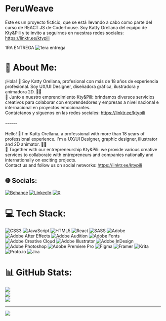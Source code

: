 # PeruWeave
Este es un proyecto ficticio, que se está llevando a cabo como parte del curso de REACT JS de Coderhouse.  Soy Katty Orellana del equipo de Kty&amp;Pili y te invito a seguirnos en nuestras redes sociales: https://linktr.ee/ktypili

1RA ENTREGA
![1era entrega](https://github.com/KtyOrellanaA/PeruWeave/assets/110733733/d72ac5d5-a4fc-44d1-9d91-5bbcf754feda)


# 💫 About Me:
¡Hola! 👋 Soy Katty Orellana, profesional con más de 18 años de experiencia profesional. Soy UX/UI Designer, diseñadora gráfica, ilustradora y animadora 2D. 🎨✨<br>🚀 Junto a nuestro emprendimiento Kty&Pili: brindamos diversos servicios creativos para colaborar con emprendedores y empresas a nivel nacional e internacional en proyectos emocionantes.<br>Contáctanos y síguenos en las redes sociales: https://linktr.ee/ktypili<br><br>------<br><br>Hello! 👋 I'm Katty Orellana, a professional with more than 18 years of professional experience. I'm a UX/UI Designer, graphic designer, illustrator and 2D animator. 🎨✨<br>🚀 Together with our entrepreneurship Kty&Pili: we provide various creative services to collaborate with entrepreneurs and companies nationally and internationally on exciting projects.<br>Contact us and follow us on social networks: https://linktr.ee/ktypili


## 🌐 Socials:
[![Behance](https://img.shields.io/badge/Behance-1769ff?logo=behance&logoColor=white)](https://behance.net/ktyorellana) [![LinkedIn](https://img.shields.io/badge/LinkedIn-%230077B5.svg?logo=linkedin&logoColor=white)](https://linkedin.com/in/ktyorellana) [![X](https://img.shields.io/badge/X-black.svg?logo=X&logoColor=white)](https://x.com/OrellanaKty) 

# 💻 Tech Stack:
![CSS3](https://img.shields.io/badge/css3-%231572B6.svg?style=for-the-badge&logo=css3&logoColor=white) ![JavaScript](https://img.shields.io/badge/javascript-%23323330.svg?style=for-the-badge&logo=javascript&logoColor=%23F7DF1E) ![HTML5](https://img.shields.io/badge/html5-%23E34F26.svg?style=for-the-badge&logo=html5&logoColor=white) ![React](https://img.shields.io/badge/react-%2320232a.svg?style=for-the-badge&logo=react&logoColor=%2361DAFB) ![SASS](https://img.shields.io/badge/SASS-hotpink.svg?style=for-the-badge&logo=SASS&logoColor=white) ![Adobe](https://img.shields.io/badge/adobe-%23FF0000.svg?style=for-the-badge&logo=adobe&logoColor=white) ![Adobe After Effects](https://img.shields.io/badge/Adobe%20After%20Effects-9999FF.svg?style=for-the-badge&logo=Adobe%20After%20Effects&logoColor=white) ![Adobe Audition](https://img.shields.io/badge/Adobe%20Audition-9999FF.svg?style=for-the-badge&logo=Adobe%20Audition&logoColor=white) ![Adobe Fonts](https://img.shields.io/badge/Adobe%20Fonts-000B1D.svg?style=for-the-badge&logo=Adobe%20Fonts&logoColor=white) ![Adobe Creative Cloud](https://img.shields.io/badge/Adobe%20Creative%20Cloud-DA1F26.svg?style=for-the-badge&logo=Adobe%20Creative%20Cloud&logoColor=white) ![Adobe Illustrator](https://img.shields.io/badge/adobe%20illustrator-%23FF9A00.svg?style=for-the-badge&logo=adobe%20illustrator&logoColor=white) ![Adobe InDesign](https://img.shields.io/badge/Adobe%20InDesign-49021F?style=for-the-badge&logo=adobeindesign&logoColor=FF3366) ![Adobe Photoshop](https://img.shields.io/badge/adobe%20photoshop-%2331A8FF.svg?style=for-the-badge&logo=adobe%20photoshop&logoColor=white) ![Adobe Premiere Pro](https://img.shields.io/badge/Adobe%20Premiere%20Pro-9999FF.svg?style=for-the-badge&logo=Adobe%20Premiere%20Pro&logoColor=white) ![Figma](https://img.shields.io/badge/figma-%23F24E1E.svg?style=for-the-badge&logo=figma&logoColor=white) ![Framer](https://img.shields.io/badge/Framer-black?style=for-the-badge&logo=framer&logoColor=blue) ![Krita](https://img.shields.io/badge/Krita-203759?style=for-the-badge&logo=krita&logoColor=EEF37B) ![Proto.io](https://img.shields.io/badge/Proto.io-161637?style=for-the-badge&logo=proto.io&logoColor=00e5ff) ![Jira](https://img.shields.io/badge/jira-%230A0FFF.svg?style=for-the-badge&logo=jira&logoColor=white)
# 📊 GitHub Stats:
![](https://github-readme-stats.vercel.app/api?username=KtyOrellanaA&theme=yeblu&hide_border=false&include_all_commits=false&count_private=false)<br/>
![](https://github-readme-streak-stats.herokuapp.com/?user=KtyOrellanaA&theme=yeblu&hide_border=false)<br/>
![](https://github-readme-stats.vercel.app/api/top-langs/?username=KtyOrellanaA&theme=yeblu&hide_border=false&include_all_commits=false&count_private=false&layout=compact)

---
[![](https://visitcount.itsvg.in/api?id=KtyOrellanaA&icon=0&color=3)](https://visitcount.itsvg.in)

<!-- Proudly created with GPRM ( https://gprm.itsvg.in ) -->
